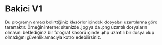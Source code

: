 # Bakici V1
Bu programın amacı belirttiğiniz klasörler içindeki dosyaları uzantılarına göre taramaktır. Örneğin internet sitenizde .jpg ya da .png uzantılı dosyaların olmasını beklediğiniz bir fotoğraf klasörü içinde .php uzantılı bir dosya olup olmadığını güvenlik amacıyla kotrol edebilirsiniz. 

